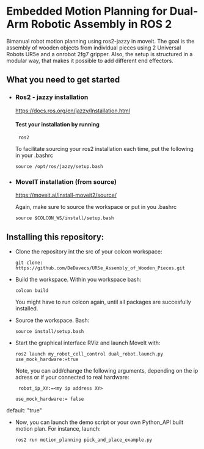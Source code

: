 # Embedded Motion Planning for Dual-Arm Robotic Assembly in ROS 2
Bimanual robot motion planning using ros2-jazzy in moveit. The goal is the assembly of wooden objects from individual pieces using 2 Universal Robots UR5e and a onrobot 2fg7 gripper. Also, the setup is structured in a modular way, that makes it possible to add different end effectors. 

## What you need to get started
* ### Ros2 - jazzy installation
  https://docs.ros.org/en/jazzy/Installation.html
  
  #### Test your installation by running
  ```
   ros2
   ```
  
  To facilitate sourcing your ros2 installation each time, put the following in your .bashrc

  ```
  source /opt/ros/jazzy/setup.bash
  ```
  
* ### MoveIT installation (from source)

  https://moveit.ai/install-moveit2/source/
  
  Again, make sure to source the workspace or put in you .bashrc
  
  ```
  source $COLCON_WS/install/setup.bash
  ```
## Installing this repository:
* Clone the repository int the src of your colcon workspace:
  ```
  git clone: https://github.com/DeDavecs/UR5e_Assembly_of_Wooden_Pieces.git
  ```
* Build the workspace. Within you workspace bash:
  ```
  colcon build
  ```
  You might have to run colcon again, until all packages are succesfully installed.
  
  
* Source the workspace. Bash:
  ```
  source install/setup.bash
  ```
  
* Start the graphical interface RViz and launch MoveIt with:
  ```
  ros2 launch my_robot_cell_control dual_robot.launch.py use_mock_hardware:=true
  ```
  
  Note, you can add/change the following arguments, depending on the ip adress or if your connected to real hardware:
    ```
     robot_ip_XY:=<my ip address XY>
    ```
  ```
  use_mock_hardware:= false
  ```
default: "true"

* Now, you can launch the demo script or your own Python_API built motion plan. For instance, launch:
  ```
  ros2 run motion_planning pick_and_place_example.py 

  ```
